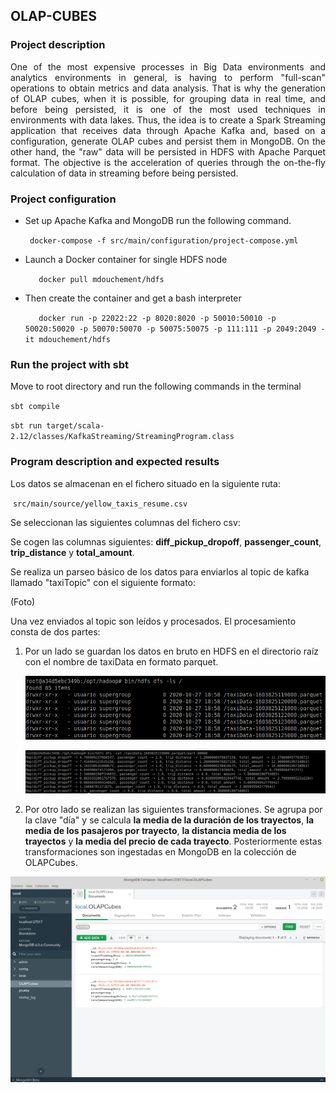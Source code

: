 ## OLAP-CUBES
### Project description

<div style="text-align: justify">
One of the most expensive processes in Big Data environments and analytics environments in general, is having to perform "full-scan" operations to obtain metrics and data analysis. That is why the generation of OLAP cubes, when it is possible, for grouping data in real time, and before being persisted, it is one of the most used techniques in environments with data lakes. Thus, the idea is to create a Spark Streaming application that receives data through Apache Kafka and, based on a configuration, generate OLAP cubes and persist them in MongoDB. On the other hand, the "raw" data will be persisted in HDFS with Apache Parquet format. The objective is the acceleration of queries through the on-the-fly calculation of data in streaming before being persisted.
</div>

### Project configuration

* Set up Apache Kafka and MongoDB run the following command.

    ` docker-compose -f src/main/configuration/project-compose.yml`


* Launch a Docker container for single HDFS node

    `	docker pull mdouchement/hdfs`

* Then create the container and get a bash interpreter

    `	docker run -p 22022:22 -p 8020:8020 -p 50010:50010 -p 50020:50020 -p 50070:50070 -p 50075:50075 -p 111:111 -p 2049:2049 -it mdouchement/hdfs`


### Run the project with sbt

Move to root directory and run the following commands in the terminal

`sbt compile`

`sbt run target/scala-2.12/classes/KafkaStreaming/StreamingProgram.class`

### Program description and expected results

Los datos se almacenan en el fichero situado en la siguiente ruta:

​		`src/main/source/yellow_taxis_resume.csv`

Se seleccionan las siguientes columnas del fichero csv: 

Se cogen las columnas siguientes: **diff_pickup_dropoff**, **passenger_count**, **trip_distance** y **total_amount**. 

Se realiza un parseo básico de los datos para enviarlos al topic de kafka llamado "taxiTopic" con el siguiente formato:

(Foto)

Una vez enviados al topic son leídos y procesados. El procesamiento consta de dos partes:

1. Por un lado se guardan los datos en bruto en HDFS en el directorio raíz con el nombre de taxiData en formato parquet. 

   ![](/src/main/docImages/taxiDataHDFS.png)

   ![HDFSDataValues](/src/main/docImages/HDFSDataValues.png)

2. Por otro lado se realizan las siguientes transformaciones. Se agrupa por la clave "día" y se calcula **la media de la duración de los trayectos**, **la media de los pasajeros por trayecto**, **la distancia media de los trayectos** y **la media del precio de cada trayecto**. Posteriormente estas transformaciones son ingestadas en MongoDB en la colección de OLAPCubes.

<img src="/src/main/docImages/mongoDBOLAP.png" alt="mongoDBOLAP" style="zoom: 80%;" />

